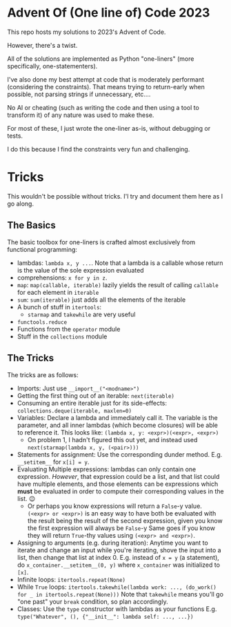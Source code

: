 # Advent Of (One line of) Code 2023

This repo hosts my solutions to 2023's Advent of Code.

However, there's a twist.

All of the solutions are implemented as Python "one-liners" (more specifically, one-statementers).

I've also done my best attempt at code that is moderately performant (considering the constraints).
That means trying to return-early when possible, not parsing strings if unnecessary, etc....

No AI or cheating (such as writing the code and then using a tool to transform it) of any nature was used to make these.

For most of these, I just wrote the one-liner as-is, without debugging or tests.

I do this because I find the constraints very fun and challenging.

# Tricks

This wouldn't be possible without tricks. I'l try and document them here as I go along.

## The Basics

The basic toolbox for one-liners is crafted almost exclusively from functional programming:

- lambdas: `lambda x, y ...`. Note that a lambda is a callable whose return is the value of the sole expression evaluated
- comprehensions: `x for y in z`.
- `map`: `map(callable, iterable)` lazily yields the result of calling `callable` for each element in `iterable`
- `sum`: `sum(iterable)` just adds all the elements of the iterable
- A bunch of stuff in `itertools`:
  - `starmap` and `takewhile` are very useful
- `functools.reduce`
- Functions from the `operator` module
- Stuff in the `collections` module

## The Tricks

The tricks are as follows:

- Imports: Just use `__import__("<modname>")`
- Getting the first thing out of an iterable: `next(iterable)`
- Consuming an entire iterable just for its side-effects: `collections.deque(iterable, maxlen=0)`
- Variables: Declare a lambda and immediately call it. The variable is the parameter,
  and all inner lambdas (which become closures) will be able to reference it. This looks like:
  `(lambda x, y: <expr>)(<expr>, <expr>)`
  - On problem 1, I hadn't figured this out yet, and instead used `next(starmap(lambda x, y, (<pair>)))`
- Statements for assignment: Use the corresponding dunder method. E.g. `__setitem__` for `x[i] = y`.
- Evaluating Multiple expressions: lambdas can only contain one expression. _However_,
  that expression could be a list, and that list could have multiple elements, and those elements
  can be expressions which **must** be evaluated in order to compute their corresponding values
  in the list. :wink:
  - Or perhaps you know expressions will return a `False`-y value. `(<expr> or <expr>)` is an easy way
    to have both be evaluated with the result being the result of the second expression, given you know
    the first expression will always be `False`-y
    Same goes if you know they will return `True`-thy values using `(<expr> and <expr>)`.
- Assigning to arguments (e.g. during iteration): Anytime you want to iterate and change an input while
  you're iterating, shove the input into a list, then change that list at index 0.
  E.g. instead of `x = y` (a statement), do `x_container.__setitem__(0, y)` where `x_container` was
  initialized to `[x]`.
- Infinite loops: `itertools.repeat(None)`
- While `True` loops: `itertools.takewhile(lambda work: ..., (do_work() for _ in itertools.repeat(None)))`
  Note that `takewhile` means you'll go "one past" your `break` condition, so plan accordingly.
- Classes: Use the `type` constructor with lambdas as your functions
  E.g. `type("Whatever", (), {"__init__": lambda self: ..., ...})`
